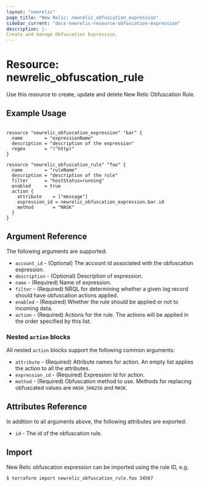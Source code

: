 ```yaml
---
layout: "newrelic"
page_title: "New Relic: newrelic_obfuscation_expression"
sidebar_current: "docs-newrelic-resource-obfuscation-expression"
description: |-
Create and manage Obfuscation Expression.
---
```


# Resource: newrelic\_obfuscation\_rule

Use this resource to create, update and delete New Relic Obfuscation Rule.


## Example Usage

```hcl

resource "newrelic_obfuscation_expression" "bar" {
  name        = "expressionName"
  description = "description of the expression"
  regex       = "(^http)"
}

resource "newrelic_obfuscation_rule" "foo" {
  name        = "ruleName"
  description = "description of the rule"
  filter      = "hostStatus=running"
  enabled     = true
  action {
    attribute    = ["message"]
    expression_id = newrelic_obfuscation_expression.bar.id
    method       = "MASK"
  }
}
```

## Argument Reference

The following arguments are supported:

* `account_id` - (Optional) The account id associated with the obfuscation expression.
* `description` - (Optional) Description of expression.
* `name` - (Required) Name of expression.
* `filter` - (Required) NRQL for determining whether a given log record should have obfuscation actions applied.
* `enabled` - (Required) Whether the rule should be applied or not to incoming data.
* `action` - (Required) Actions for the rule. The actions will be applied in the order specified by this list.

### Nested `action` blocks

All nested `action` blocks support the following common arguments:

* `attribute` - (Required) Attribute names for action. An empty list applies the action to all the attributes.
* `expression_id` - (Required) Expression Id for action.
* `method` - (Required) Obfuscation method to use. Methods for replacing obfuscated values are `HASH_SHA256` and `MASK`.


## Attributes Reference

In addition to all arguments above, the following attributes are exported:

* `id` - The id of the obfuscation rule.

## Import

New Relic obfuscation expression can be imported using the rule ID, e.g.

```bash
$ terraform import newrelic_obfuscation_rule.foo 34567
```